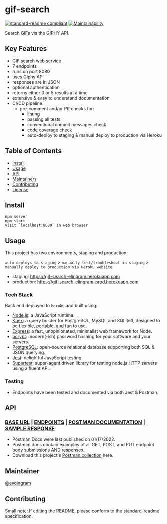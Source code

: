 # gif-search

[![standard-readme compliant](https://img.shields.io/badge/standard--readme-OK-green.svg?style=flat-square)](https://github.com/RichardLitt/standard-readme)
[![Maintainability](https://api.codeclimate.com/v1/badges/26f95f37ddb169a39549/maintainability)](https://codeclimate.com/github/evoingram/gif-search/maintainability)

Search GIFs via the GIPHY API.

## Key Features

- GIF search web service
- 7 endpoints
- runs on port 8080
- uses Giphy API
- responses are in JSON
- optional authentication
- returns either 0 or 5 results at a time
- extensive & easy to understand documentation
- CI/CD pipeline:  
  - pre-comment and/or PR checks for:
    - linting
    - passing all tests
    - conventional commit messages check
    - code coverage check
    - auto-deploy to staging & manual deploy to production via Heroku

## Table of Contents

- [Install](#install)
- [Usage](#usage)
- [API](#api)
- [Maintainers](#maintainers)
- [Contributing](#contributing)
- [License](#license)

## Install

```
npm server
npm start
visit `localhost:8080` in web browser
```

## Usage

This project has two environments, staging and production:

`auto-deploys to staging` > `manually test/troubleshoot in staging` > `manually deploy to production via Heroku website`

- staging:     https://gif-search-elingram.herokuapp.com
- production:  https://gif-search-elingram-prod.herokuapp.com

### Tech Stack

Back end deployed to `Heroku` and built using:

- [Node.js](https://github.com/nodejs/node):  a JavaScript runtime.
- [Knex](https://github.com/knex/knex):  a query builder for PostgreSQL, MySQL and SQLite3, designed to be flexible, portable, and fun to use.
- [Express](https://github.com/expressjs/express):  a fast, unopinionated, minimalist web framework for Node.
- [bcrypt](https://github.com/pyca/bcrypt/):  modern(-ish) password hashing for your software and your servers.
- [PostgreSQL](http://postgresql.org/):  open-source relational database supporting both SQL & JSON querying.
- [Jest](https://github.com/facebook/jest):  delightful JavaScript testing.
- [Supertest](https://github.com/visionmedia/supertest):  super-agent driven library for testing node.js HTTP servers using a fluent API.

### Testing

- Endpoints have been tested and documented via both Jest & Postman.

## API

### [BASE URL](https://gif-search-elingram-prod.herokuapp.com/)   |   [ENDPOINTS](https://github.com/evoingram/gif-search/blob/master/docs/endpoints.md)   |   [POSTMAN DOCUMENTATION](https://documenter.getpostman.com/view/6401823/UVXknFFM)   |   [SAMPLE RESPONSE](https://github.com/evoingram/gif-search/blob/master/docs/sample-response.json)

- Postman Docs were last published on 01/17/2022.
- Postman docs contain examples of all GET, POST, and PUT endpoint body submissions AND responses.
- Download this project's [Postman collection](https://www.getpostman.com/collections/e81a71abbcce47bd7474) here.

## Maintainer

[@evoingram](https://github.com/evoingram)

## Contributing

Small note: If editing the README, please conform to the [standard-readme](https://github.com/RichardLitt/standard-readme) specification.

